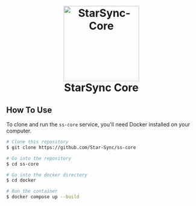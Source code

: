 <h1 align="center">
  <br>
  <a href="http://github.com/Star-Sync"><img src="https://x5a81d4mva.ufs.sh/f/vO1KpS4QDgU0XomMFhvzcj1LEp8Nb3ZI0koeyJSitX9s2lWF" alt="StarSync-Core" width="200"></a>
  <br>
  StarSync Core
  <br>
</h1>


## How To Use

To clone and run the `ss-core` service, you'll need Docker installed on your computer.

```bash
# Clone this repository
$ git clone https://github.com/Star-Sync/ss-core

# Go into the repository
$ cd ss-core

# Go into the docker directory
$ cd docker

# Run the container
$ docker compose up --build
```
